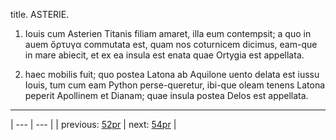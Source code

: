title. ASTERIE.



1. Iouis cum Asterien Titanis filiam amaret, illa eum contempsit; a quo in auem ὄρτυγα commutata est, quam nos coturnicem dicimus, eam-que in mare abiecit, et ex ea insula est enata quae Ortygia est appellata.



2. haec mobilis fuit; quo postea Latona ab Aquilone uento delata est iussu Iouis, tum cum eam Python perse-queretur, ibi-que oleam tenens Latona peperit Apollinem et Dianam; quae insula postea Delos est appellata.



---

| --- | --- |
| previous: [52pr](../52pr/) | next: [54pr](../54pr/) |